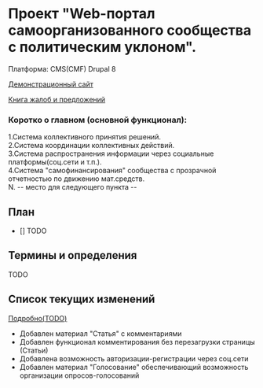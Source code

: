 # Проект "Web-портал самоорганизованного сообщества с политическим уклоном".   
Платформа: CMS(CMF) Drupal 8   

[Демонстрационный сайт](http://sdd.ti-work.ru/)   

[Книга жалоб и предложений](https://github.com/orion76/sdd/issues)   

### Коротко о главном (основной функционал):   
1.Система коллективного принятия решений.   
2.Система координации коллективных действий.   
3.Система распространения информации через социальные платформы(соц.сети и т.п.).   
4.Система "самофинансирования" сообщества с прозрачной отчетностью по движению мат.средств.   
N. -- место для следующего пункта --   

## План   
- [] TODO   

## Термины и определения   
TODO   

## Список текущих изменений   

[Подробно(TODO)](CHANGELOG.md)   

- Добавлен материал "Статья" с комментариями   
- Добавлен функционал комментирования без перезагрузки страницы (Статьи)   
- Добавлена возможность авторизации-регистрации через соц.сети   
- Добавлен материал "Голосование" обеспечивающий возможность организации опросов-голосований   
